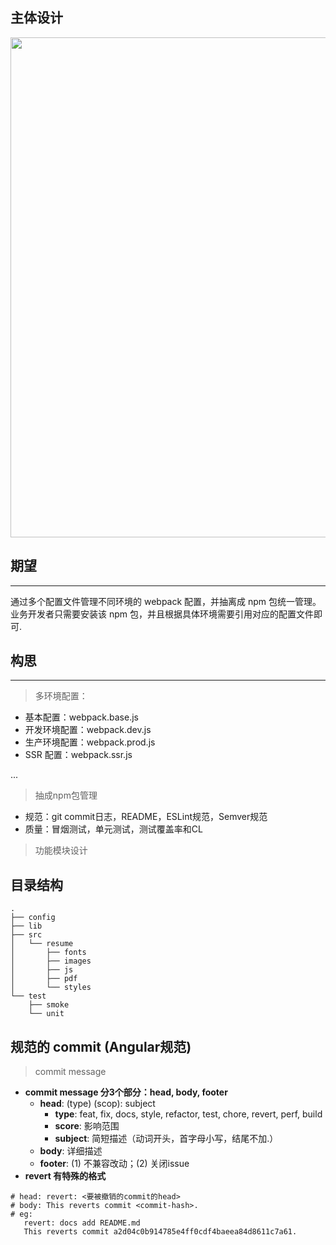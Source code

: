 ## 主体设计
<center>
<img src="/images/webpack/wp.png" width="800">
</center>

## 期望
* * *
 通过多个配置文件管理不同环境的 webpack 配置，并抽离成 npm 包统一管理。业务开发者只需要安装该 npm 包，并且根据具体环境需要引用对应的配置文件即可.

## 构思
* * *
> 多环境配置：
- 基本配置：webpack.base.js
- 开发环境配置：webpack.dev.js
- 生产环境配置：webpack.prod.js
- SSR 配置：webpack.ssr.js

...
> 抽成npm包管理
- 规范：git commit日志，README，ESLint规范，Semver规范
- 质量：冒烟测试，单元测试，测试覆盖率和CL
> 功能模块设计

## 目录结构
```text
.
├── config
├── lib
├── src
│   └── resume
│       ├── fonts
│       ├── images
│       ├── js
│       ├── pdf
│       └── styles
└── test
    ├── smoke
    └── unit
```

## 规范的 commit (Angular规范)
> commit message
- **commit message 分3个部分：head, body, footer**
    - **head**: (type) (scop): subject
        - **type**: feat, fix, docs, style, refactor, test, chore, revert, perf, build
        - **score**: 影响范围
        - **subject**: 简短描述（动词开头，首字母小写，结尾不加.）
    - **body**: 详细描述
    - **footer**: (1) 不兼容改动；(2) 关闭issue
- **revert 有特殊的格式**
 ```
 # head: revert: <要被撤销的commit的head>
# body: This reverts commit <commit-hash>.
# eg:
	revert: docs add README.md
	This reverts commit a2d04c0b914785e4ff0cdf4baeea84d8611c7a61.

 ```